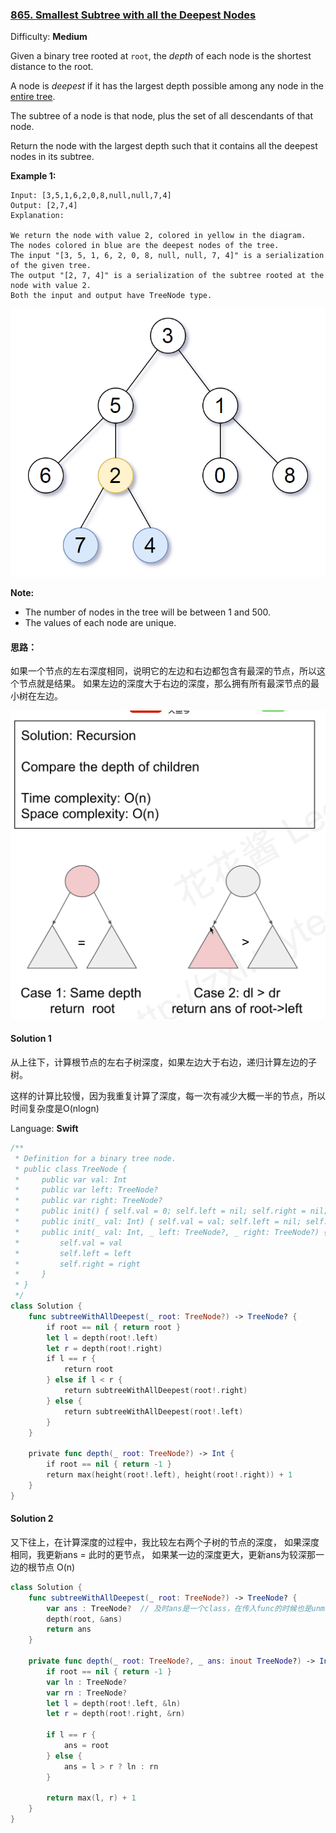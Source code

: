 ### [865\. Smallest Subtree with all the Deepest Nodes](https://leetcode.com/problems/smallest-subtree-with-all-the-deepest-nodes/)

Difficulty: **Medium**


Given a binary tree rooted at `root`, the _depth_ of each node is the shortest distance to the root.

A node is _deepest_ if it has the largest depth possible among any node in the <u style="display: inline;">entire tree</u>.

The subtree of a node is that node, plus the set of all descendants of that node.

Return the node with the largest depth such that it contains all the deepest nodes in its subtree.

**Example 1:**

```
Input: [3,5,1,6,2,0,8,null,null,7,4]
Output: [2,7,4]
Explanation:

We return the node with value 2, colored in yellow in the diagram.
The nodes colored in blue are the deepest nodes of the tree.
The input "[3, 5, 1, 6, 2, 0, 8, null, null, 7, 4]" is a serialization of the given tree.
The output "[2, 7, 4]" is a serialization of the subtree rooted at the node with value 2.
Both the input and output have TreeNode type.
```
![](865.png)

**Note:**

*   The number of nodes in the tree will be between 1 and 500.
*   The values of each node are unique.


#### 思路：
如果一个节点的左右深度相同，说明它的左边和右边都包含有最深的节点，所以这个节点就是结果。
如果左边的深度大于右边的深度，那么拥有所有最深节点的最小树在左边。

![](865-solution.png)

#### Solution 1

从上往下，计算根节点的左右子树深度，如果左边大于右边，递归计算左边的子树。

这样的计算比较慢，因为我重复计算了深度，每一次有减少大概一半的节点，所以时间复杂度是O(nlogn)


Language: **Swift**

```swift
/**
 * Definition for a binary tree node.
 * public class TreeNode {
 *     public var val: Int
 *     public var left: TreeNode?
 *     public var right: TreeNode?
 *     public init() { self.val = 0; self.left = nil; self.right = nil; }
 *     public init(_ val: Int) { self.val = val; self.left = nil; self.right = nil; }
 *     public init(_ val: Int, _ left: TreeNode?, _ right: TreeNode?) {
 *         self.val = val
 *         self.left = left
 *         self.right = right
 *     }
 * }
 */
class Solution {
    func subtreeWithAllDeepest(_ root: TreeNode?) -> TreeNode? {
        if root == nil { return root }
        let l = depth(root!.left)
        let r = depth(root!.right)
        if l == r {
            return root
        } else if l < r {
            return subtreeWithAllDeepest(root!.right)
        } else {
            return subtreeWithAllDeepest(root!.left)
        }
    }
    
    private func depth(_ root: TreeNode?) -> Int {
        if root == nil { return -1 }
        return max(height(root!.left), height(root!.right)) + 1
    }
}
```

#### Solution 2

又下往上，在计算深度的过程中，我比较左右两个子树的节点的深度，
如果深度相同，我更新ans = 此时的更节点，
如果某一边的深度更大，更新ans为较深那一边的根节点
O(n)

```swift
class Solution {
    func subtreeWithAllDeepest(_ root: TreeNode?) -> TreeNode? {
        var ans : TreeNode?  // 及时ans是一个class，在传入func的时候也是unmutable的，说明被copy了。 inout对class也是必须的
        depth(root, &ans)
        return ans
    }
    
    private func depth(_ root: TreeNode?, _ ans: inout TreeNode?) -> Int {
        if root == nil { return -1 }
        var ln : TreeNode?
        var rn : TreeNode?
        let l = depth(root!.left, &ln)
        let r = depth(root!.right, &rn)
        
        if l == r { 
            ans = root
        } else {
            ans = l > r ? ln : rn
        }
        
        return max(l, r) + 1
    }
}
```
